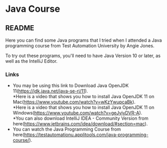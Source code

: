 # Java Course 

## README



Here you can find some Java programs that I tried when I attended a Java programming course from Test Automation University by Angie Jones.

To try out these programs, you'll need to have Java Version 10 or later, as well as the IntelliJ Editor. 


### Links

* You may be using this link to Download Java OpenJDK 11(https://jdk.java.net/java-se-ri/11).<br>
*Here is a video that shows you how to install Java OpenJDK 11 on Mac(https://www.youtube.com/watch?v=wKzYwupcaBk).<br>
*Here is a video that shows you how to install Java OpenJDK 11 on Windows(https://www.youtube.com/watch?v=geJyjyDVR-A).<br>
*You can also download IntelliJ IDEA - Community Version from here(https://www.jetbrains.com/idea/download/#section=mac).
* You can watch the Java Programming Course from here(https://testautomationu.applitools.com/java-programming-course/).
